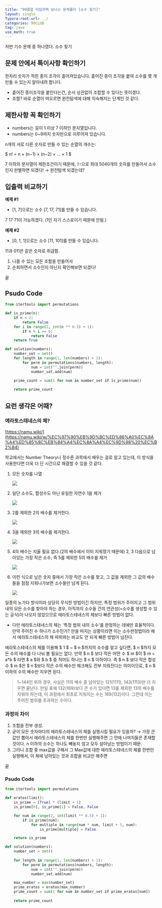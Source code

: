 ```yaml
---
title: "99클럽 타임어택 보너스 문제풀이 [소수 찾기]"
layout: single
Typora-root-url: ../
categories: 99CLUB
tag: java
use_math: true
---
```


저번 기수 문제 중 하나였다. 소수 찾기

## 문제 안에서 특이사항 확인하기

한자리 숫자가 적힌 종이 조각이 흩어져있습니다. 흩어진 종이 조각을 붙여 소수를 몇 개 만들 수 있는지 알아내려 합니다.

- 흩어진 종이조각을 붙인다는건, 순서 상관없이 조합할 수 있다는 뜻이겠다.
- 조합? 바로 순열이 떠오르면 완전탐색에 대해 익숙해지는 단계인 것 같다.


## 제한사항 꼭 확인하기

- numbers는 길이 1 이상 7 이하인 문자열입니다.
- numbers는 0~9까지 숫자만으로 이루어져 있습니다.

n개의 서로 다른 숫자로 만들 수 있는 순열의 개수는:

$ n! = n × (n−1) × (n−2) × ... × 1 $

7 이하의 문자열이 제한조건이기 때문에, `7!`으로 최대 5040개의 숫자를 만들어서 소수인지 판별하면 되겠다! → 완전탐색 되겠는데?

## 입출력 비교하기

**예제 #1**
- [1, 7]으로는 소수 [7, 17, 71]를 만들 수 있습니다.

7 17 71이 가능하겠다. (1인 자기 스스로이기 때문에 안됨.)

**예제 #2**
- [0, 1, 1]으로는 소수 [11, 101]를 만들 수 있습니다.

11과 011은 같은 숫자로 취급함.


1. 나올 수 있는 모든 조합을 만들어서
2. 순회하면서 소수인지 아닌지 확인해보면 되겠다!

끝

## Psudo Code

```python
from itertools import permutations

def is_prime(n):
    if n < 2:
        return False
    for i in range(2, int(n ** 0.5) + 1):
        if n % i == 0:
            return False
    return True

def solution(numbers):
    number_set = set()
    for length in range(1, len(numbers) + 1):
        for perm in permutations(numbers, length):
            num = int("".join(perm))
            number_set.add(num) 

    prime_count = sum(1 for num in number_set if is_prime(num))
    
    return prime_count
```

## 요런 생각은 어때?

### 에라토스테네스의 체?

[https://namu.wiki/](https://namu.wiki/w/%EC%97%90%EB%9D%BC%ED%86%A0%EC%8A%A4%ED%85%8C%EB%84%A4%EC%8A%A4%EC%9D%98%20%EC%B2%B4)

학교에서는 Number Theory나 정수론 과목에서 배우는 걸로 알고 있는데, 이 방식을 사용한다면 더욱 더 단 시간으로 해결할 수 있을 것 같다.

1. 모든 숫자를 나열

    ![]({{site.url}}/images/2025-02-08-unity-bonus-daythree/step1.png)

2. 일단 소수도, 합성수도 아닌 유일한 자연수 1을 제거

    ![]({{site.url}}/images/2025-02-08-unity-bonus-daythree/step2.png)

3. 2를 제외한 2의 배수를 제거한다.

    ![]({{site.url}}/images/2025-02-08-unity-bonus-daythree/step3.png)

4. 3을 제외한 3의 배수를 제거한다.

    ![]({{site.url}}/images/2025-02-08-unity-bonus-daythree/step4.png)

5. 4의 배수는 지울 필요 없다.(2의 배수에서 이미 지워졌기 때문에) 2, 3 다음으로 남아있는 가장 작은 소수, 즉 5를 제외한 5의 배수를 제거

    ![]({{site.url}}/images/2025-02-08-unity-bonus-daythree/step5.png)

6. 이런 식으로 남은 숫자 중에서 가장 작은 소수를 찾고, 그 값을 제외한 그 값의 배수들을 점점 지워나가보면 소수들만 남게 된다.

    ![]({{site.url}}/images/2025-02-08-unity-bonus-daythree/step6.png)


일종의 노가다 방식이라 상당히 무식한 방법이긴 하지만, 특정 범위가 주어지고 그 범위 내의 모든 소수를 찾아야 하는 경우, 아직까지 소수들 간의 연관성(=소수를 생성할 수 있는 공식)이 나오지 않았으므로 에라토스테네스의 체보다 빠른 방법이 없다. 
- 다만 에라토스테네스의 체는 '특정 범위 내의 소수'를 판정하는 데에만 효율적이다. 만약 주어진 수 하나가 소수인가? 만을 따지는 상황이라면 이는 소수판정법이라 해서 에라토스테네스의 체 따위와는 비교도 안 되게 빠른 방법이 넘친다.

에라토스테네스의 체를 이용해 $ 1 $ ~ $ n $까지의 소수를 알고 싶다면, $ n $까지 모든 수의 배수를 다 나눠 볼 필요는 없다. 만약 $ n $ 보다 작은 어떤 수 $ m $이 $ m = a*b $ 라면 $ a $와 $ b $ 중 적어도 하나는 $ n $ 이하이다. 즉 $ n $ 보다 작은 합성수 $ m $은 $ n $보다 작은 수의 배수만 체크해도 전부 지워진다는 의미이므로, $ n $ 이하의 수의 배수만 지우면 된다. 

>  1~144인 위의 경우, 사실은 11의 배수 중 남아있는 121(11*11), 143(11*13)만 더 지우면 끝난다. 만일 표에 132(169)보다 큰 수가 있다면 13를 제외한 13의 배수를 지워야 하는데, 이 과정에서 최초로 지워지는 수는 169(132)이다. 그런데 이는 주어진 범위를 초과하는 수이다.

### 과정의 차이

1. 조합을 전부 생성.
2. 굳이 모든 숫자마다의 에라토스테네스의 체를 실행시킬 필요가 있을까? → 가장 큰 값만 뽑아서 에라토스테네스의 체를 한번만 실행해주면 그 안에 나머지들은 존재할 것이다. n 이하의 소수는 하나도 빼놓지 않고 모두 살아남는 방법이기 때문.
3. 그러니 조합 중 max값을 구해서 그 Max값에 대한 에라토스테네스의 체를 한번만 실행해서, 이 체에 남아있는 것과 조합을 비교만 해주면 

끝

### Psudo Code

```python
from itertools import permutations

def eratos(limit):
    is_prime = [True] * (limit + 1)
    is_prime[0], is_prime[1] = False, False

    for num in range(2, int(limit ** 0.5) + 1):
        if is_prime[num]: 
            for multiple in range(num * num, limit + 1, num):
                is_prime[multiple] = False

    return is_prime

def solution(numbers):
    number_set = set()
    
    for length in range(1, len(numbers) + 1):
        for perm in permutations(numbers, length):
            num = int("".join(perm))
            number_set.add(num)

    max_number = max(number_set)
    prime_eratos = eratos(max_number)
    prime_count = sum(1 for num in number_set if prime_eratos[num])
    
    return prime_count
```